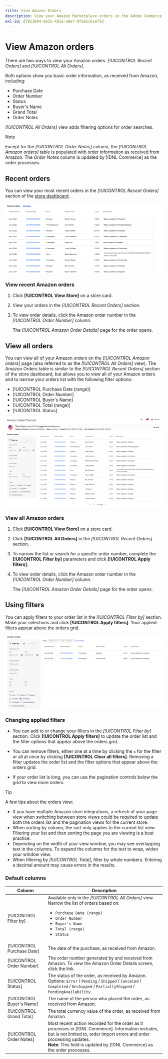 ```yaml
---
title: View Amazon Orders
description: View your Amazon Marketplace orders in the Adobe Commerce or Magento Open Source Admin.
exl-id: d7811604-8e15-4d1a-a0e7-9fa61c61ef5d
---
```

# View Amazon orders

There are two ways to view your Amazon orders: _[!UICONTROL Recent Orders]_ and _[!UICONTROL All Orders]_.

Both options show you basic order information, as received from Amazon, including:

- Purchase Date
- Order Number
- Status
- Buyer's Name
- Grand Total
- Order Notes

_[!UICONTROL All Orders]_ view adds filtering options for order searches.

>[!NOTE]
>
>Except for the _[!UICONTROL Order Notes]_ column, the _[!UICONTROL Amazon orders]_ table is populated with order information as received from Amazon. The _Order Notes_ column is updated by [!DNL Commerce] as the order processes.

## Recent orders

You can view your most recent orders in the _[!UICONTROL Recent Orders]_ section of the [store dashboard](./amazon-store-dashboard.md).

![Recent Orders](assets/amazon-recent-orders-imported.png)

### View recent Amazon orders

1. Click **[!UICONTROL View Store]** on a store card.

1. View your orders in the _[!UICONTROL Recent Orders]_ section.

1. To view order details, click the Amazon order number in the _[!UICONTROL Order Number]_ column.

    The _[!UICONTROL Amazon Order Details]_ page for the order opens.

## View all orders

You can view all of your Amazon orders on the _[!UICONTROL Amazon orders]_ page (also referred to as the _[!UICONTROL All Orders]_ view). The Amazon Orders table is similar to the _[!UICONTROL Recent Orders]_ section of the store dashboard, but allows you to view all of your Amazon orders and to narrow your orders list with the following filter options:

- [!UICONTROL Purchase Date (range)]
- [!UICONTROL Order Number]
- [!UICONTROL Buyer's Name]
- [!UICONTROL Total (range)]
- [!UICONTROL Status]

![Amazon orders](assets/amazon-orders-list-all.png)

### View all Amazon orders

1. Click **[!UICONTROL View Store]** on a store card.

1. Click **[!UICONTROL All Orders]** in the _[!UICONTROL Recent Orders]_ section.

1. To narrow the list or search for a specific order number, complete the **[!UICONTROL Filter by]** parameters and click **[!UICONTROL Apply filters]**.

1. To view order details, click the Amazon order number in the _[!UICONTROL Order Number]_ column.

    The _[!UICONTROL Amazon Order Details]_ page for the order opens.

## Using filters

You can apply filters to your order list in the _[!UICONTROL Filter by]_ section. Make your selections and click **[!UICONTROL Apply filters]**. Your applied filters appear above the orders grid.

![Filters for viewing Amazon orders](assets/amazon-orders-filter-view.png)

### Changing applied filters

- You can add to or change your filters in the _[!UICONTROL Filter by]_ section. Click **[!UICONTROL Apply filters]** to update the order list and the filter options that appear above the orders grid.

- You can remove filters, either one at a time by clicking the `x` for the filter or all at once by clicking **[!UICONTROL Clear all filters]**. Removing a filter updates the order list and the filter options that appear above the orders grid.

- If your order list is long, you can use the pagination controls below the grid to view more orders.

>[!TIP]
>
>A few tips about the orders view:
>
>- If you have multiple Amazon store integrations, a refresh of your page view when switching between store views could be required to update both the orders list and the pagination views for the current store.
>- When sorting by column, the sort only applies to the current list view. Filtering your list and then sorting the page you are viewing is a best practice.
>- Depending on the width of your view window, you may see overlapping text in the columns. To expand the columns for the text to wrap, widen your window view.
>- When filtering by _[!UICONTROL Total]_, filter by whole numbers. Entering a decimal amount may cause errors in the results.

### Default columns

|Column|Description|
|---|---|
|[!UICONTROL Filter by]|Available only in the _[!UICONTROL All Orders]_ view.<br>Narrow the list of orders based on:<ul><li>`Purchase Date (range)`</li><li>`Order Number`</li><li>`Buyer's Name`</li><li>`Total (range)`</li><li>`Status`</li></ul>|
|[!UICONTROL Purchase Date]|The date of the purchase, as received from Amazon.|
|[!UICONTROL Order Number]|The order number generated by and received from Amazon. To view the Amazon Order Details screen, click the link. |
|[!UICONTROL Status]|The status of the order, as received by Amazon. Options: `Error` / `Pending` / `Shipped` / `Canceled` / `Completed` / `Unshipped` / `PartiallyShipped` / `PendingAvailability`|
|[!UICONTROL Buyer's Name]|The name of the person who placed the order, as received from Amazon.|
|[!UICONTROL Grand Total]|The total currency value of the order, as received from Amazon.|
|[!UICONTROL Order Notes]|Most recent action recorded for the order as it processes in [!DNL Commerce]. Information includes, but is not limited to, order import errors and order processing updates.<br>**Note**: This field is updated by [!DNL Commerce] as the order processes.|
